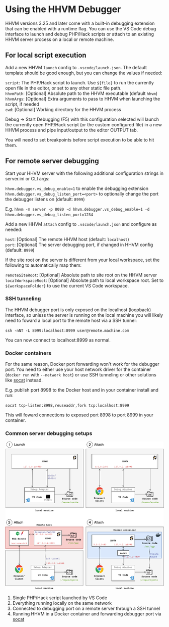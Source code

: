 # Using the HHVM Debugger

HHVM versions 3.25 and later come with a built-in debugging extension that can be enabled with a runtime flag. You can use the VS Code debug interface to launch and debug PHP/Hack scripts or attach to an existing HHVM server process on a local or remote machine.

## For local script execution

Add a new HHVM `launch` config to `.vscode/launch.json`. The default template should be good enough, but you can change the values if needed:

`script`: The PHP/Hack script to launch. Use `${file}` to run the currently open file in the editor, or set to any other static file path.  
`hhvmPath`: [Optional] Absolute path to the HHVM executable (default `hhvm`)  
`hhvmArgs`: [Optional] Extra arguments to pass to HHVM when launching the script, if needed  
`cwd`: [Optional] Working directory for the HHVM process

Debug -> Start Debugging (F5) with this configuration selected will launch the currently open PHP/Hack script (or the custom configured file) in a new HHVM process and pipe input/output to the editor OUTPUT tab.

You will need to set breakpoints before script execution to be able to hit them.

## For remote server debugging

Start your HHVM server with the following additional configuration strings in server.ini or CLI args:

`hhvm.debugger.vs_debug_enable=1` to enable the debugging extension  
`hhvm.debugger.vs_debug_listen_port=<port>` to optionally change the port the debugger listens on (default: `8999`)  

E.g. `hhvm -m server -p 8080 -d hhvm.debugger.vs_debug_enable=1 -d hhvm.debugger.vs_debug_listen_port=1234`

Add a new HHVM `attach` config to `.vscode/launch.json` and configure as needed:

`host`: [Optional] The remote HHVM host (default: `localhost`)  
`port`: [Optional] The server debugging port, if changed in HHVM config (default: `8999`) 

If the site root on the server is different from your local workspace, set the following to automatically map them: 

`remoteSiteRoot`: [Optional] Absolute path to site root on the HHVM server  
`localWorkspaceRoot`: [Optional] Absolute path to local workspace root. Set to `${workspaceFolder}` to use the current VS Code workspace.

### SSH tunneling

The HHVM debugger port is only exposed on the localhost (loopback) interface, so unless the server is running on the local machine you will likely need to foward a local port to the remote host via a SSH tunnel:

`ssh -nNT -L 8999:localhost:8999 user@remote.machine.com`

You can now connect to localhost:8999 as normal.

### Docker containers

For the same reason, Docker port forwarding won't work for the debugger port. You need to either use your host network driver for the container (`docker run` with `--network host`) or use SSH tunneling or other solutions like [socat](http://www.dest-unreach.org/socat/) instead.

E.g. publish port 8998 to the Docker host and in your container install and run:

`socat tcp-listen:8998,reuseaddr,fork tcp:localhost:8999`

This will foward connections to exposed port 8998 to port 8999 in your container.

### Common server debugging setups

![Common debugging setups](images/debugger-setups.png)

1. Single PHP/Hack script launched by VS Code 
2. Everything running locally on the same network
3. Connected to debugging port on a remote server through a SSH tunnel
4. Running HHVM in a Docker container and forwarding debugger port via [socat](http://www.dest-unreach.org/socat/doc/socat.html)
